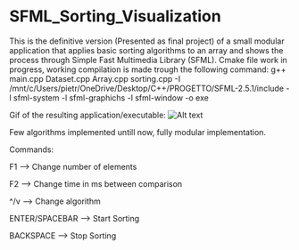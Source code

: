 # SFML_Sorting_Visualization
This is the definitive version (Presented as final project) of a small modular application that applies basic sorting algorithms to an array
and shows the process through Simple Fast Multimedia Library (SFML).
Cmake file work in progress, working compilation is made trough the following command:
g++ main.cpp Dataset.cpp Array.cpp sorting.cpp -I /mnt/c/Users/pietr/OneDrive/Desktop/C++/PROGETTO/SFML-2.5.1/include -l sfml-system -l sfml-graphichs -l sfml-window -o exe  

Gif of the resulting application/executable:
![Alt text](https://github.com/Gianeh/SFML_Sorting_Visualization/blob/main/sorting_gif.gif "Demonstration")

Few algorithms implemented untill now, fully modular implementation.

Commands:

F1 --> Change number of elements

F2 --> Change time in ms between comparison

^/v --> Change algorithm

ENTER/SPACEBAR --> Start Sorting

BACKSPACE --> Stop Sorting
